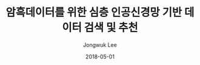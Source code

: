 ---
layout: post
title: "암흑데이터를 위한 심층 인공신경망 기반 데이터 검색 및 추천"
description: "선도연구센터지원사업 위탁연구, 2018.5 - 2020.2 (연구책임자)"
date: 2018-05-01
categories: ["research", "research_ongoing"]
tags: []
comments: true
author: Jongwuk Lee
pdf:
ppt:
---